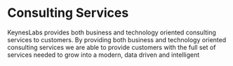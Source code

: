 # Consulting Services
KeynesLabs provides both business and technology oriented consulting services to customers. By providing both business and technology oriented consulting services we are able to provide customers with the full set of services needed to grow into a modern, data driven and intelligent 
